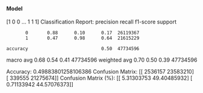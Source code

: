 #### Model
[1 0 0 ... 1 1 1]
Classification Report:
              precision    recall  f1-score   support

           0       0.88      0.10      0.17  26119367
           1       0.47      0.98      0.64  21615229

    accuracy                           0.50  47734596
   macro avg       0.68      0.54      0.41  47734596
weighted avg       0.70      0.50      0.39  47734596

Accuracy: 0.49883801258106386
Confusion Matrix:
[[ 2536157 23583210]
 [  339555 21275674]]
Confusion Matrix (%):
[[ 5.31303753 49.40485932]
 [ 0.71133942 44.57076373]]
